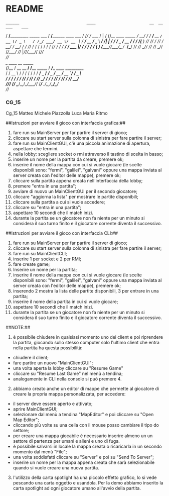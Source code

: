 # README #

    ______                              ____                        __  __            ___    ___                
   / ____/_____________ _____  ___     / __/________  ____ ___     / /_/ /_  ___     /   |  / (_)__  ____  _____
  / __/ / ___/ ___/ __ `/ __ \/ _ \   / /_/ ___/ __ \/ __ `__ \   / __/ __ \/ _ \   / /| | / / / _ \/ __ \/ ___/
 / /___(__  ) /__/ /_/ / /_/ /  __/  / __/ /  / /_/ / / / / / /  / /_/ / / /  __/  / ___ |/ / /  __/ / / (__  ) 
/_____/____/\___/\__,_/ .___/\___/  /_/ /_/   \____/_/ /_/ /_/   \__/_/ /_/\___/  /_/  |_/_/_/\___/_/ /_/____/  
                     /_/                                                                                        
    _          ____        __               _____                                                               
   (_)___     / __ \__  __/ /____  _____   / ___/____  ____ _________                                           
  / / __ \   / / / / / / / __/ _ \/ ___/   \__ \/ __ \/ __ `/ ___/ _ \                                          
 / / / / /  / /_/ / /_/ / /_/  __/ /      ___/ / /_/ / /_/ / /__/  __/                                          
/_/_/ /_/   \____/\__,_/\__/\___/_/      /____/ .___/\__,_/\___/\___/                                           
                                             /_/                                                                        

### CG_15 ###

Cg_15
Matteo Michele Piazzolla
Luca Maria Ritmo

##Istruzioni per avviare il gioco con interfaccia grafica:##
1) fare run su MainServer per far partire il server di gioco;
2) cliccare su start server sulla colonna di sinistra per fare partire il server;
3) fare run su MainClientGUI, c'è una piccola animazione di apertura, aspettare che termini.
4) nella lobby: scegliere socket o rmi attraverso il tastino di scelta in basso;
5) inserire un nome per la partita da creare, premere ok;
6) inserire il nome della mappa con cui si vuole giocare (le scelte disponibili sono: "fermi", "galilei", "galvani" oppure una mappa inviata al server creata con l'editor delle mappe), premere ok;
7) cliccare sulla partita appena creata nell'interfaccia della lobby;
8) premere "entra in una partita";
9) avviare di nuovo un MainClientGUI per il secondo giocatore;
10) cliccare "aggiorna la lista" per mostrare le partite disponibili;
11) cliccare sulla partita a cui si vuole accedere;
12) cliccare su "entra in una partita";
13) aspettare 10 secondi che il match inizi.
14) durante la partita se un giocatore non fa niente per un minuto si considera il suo turno finito e il giocatore corrente diventa il successivo.

##Istruzioni per avviare il gioco con interfaccia CLI:##
1) fare run su MainServer per far partire il server di gioco;
2) cliccare su start server sulla colonna di sinistra per fare partire il server;
3) fare run su MainClientCLI;
4) inserire 1 per socket e 2 per RMI;
5) fare create game;
6) Inserire un nome per la partita;
7) inserire il nome della mappa con cui si vuole giocare (le scelte disponibili sono: "fermi", "galilei", "galvani" oppure una mappa inviata al server creata con l'editor delle mappe), premere ok;
8) inserendo 2 mostra la lista delle partite disponibili, 3 per entrare in una partita;
9) inserire il nome della partita in cui si vuole giocare;
10) aspettare 10 secondi che il match inizi.
11) durante la partita se un giocatore non fa niente per un minuto si considera il suo turno finito e il giocatore corrente diventa il successivo.



##NOTE:##

1) è possibile chiudere in qualsiasi momento uno dei client e poi riprendere la partita, giocando sullo stesso computer solo l'ultimo client che entra nella partita ha questa possibilità:
-  chiudere il client;
-  fare partire un nuovo "MainClientGUI";
-  una volta aperta la lobby cliccare su "Resume Game"
-  cliccare su "Resume Last Game" nel menù a tendina;
-  analogamente in CLI nella console si può premere 4.

2) abbiamo creato anche un editor di mappe che permette al giocatore di creare la propria mappa personalizzata, per accedere:
-  il server deve essere aperto e attivato;
-  aprire MainClientGUI;
-  selezionare dal menù a tendina "MapEditor" e poi cliccare su "Open Map Editor";
-  cliccando più volte su una cella con il mouse posso cambiare il tipo do settore;
-  per creare una mappa giocabile è necessario inserire almeno un un settore di partenza per umani e alieni e uno di fuga.
-  è possibile salvarsi in locale la mappa creata o ricaricarla in un secondo momento dal menù "File";
-  una volta soddisfatti cliccare su "Server" e poi su "Send To Server";
-  inserire un nome per la mappa appena creata che sarà selezionabile quando si vuole creare una nuova partita.

3) l'utilizzo della carta spotlight ha una piccolo effetto grafico, lo si vede pescando una carta oggetto e usandola. Per la demo abbiamo inserito la carta spotlight ad ogni giocatore umano all'avvio della partita.